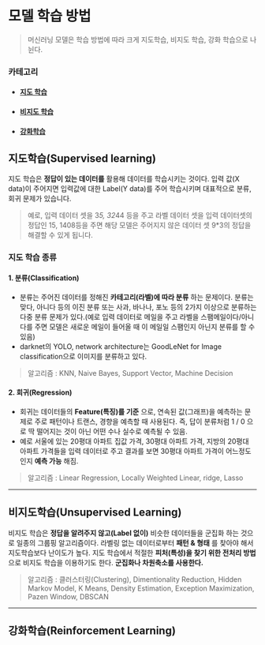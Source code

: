 # 모델 학습 방법
> 머신러닝 모델은 학습 방법에 따라 크게 지도학습, 비지도 학습, 강화 학습으로 나뉜다.

### 카테고리
* #### [지도 학습](#지도학습(Supervised-learning))
* #### [비지도 학습](#비지도학습(Unsupervised-Learning))
* #### [강화학습](#강화학습(Reinforcement-Learning))

## 지도학습(Supervised learning)
지도 학습은 __정답이 있는 데이터를__ 활용해 데이터를 학습시키는 것이다. 입력 값(X data)이 주어지면 입력값에 대한 Label(Y data)를 주어 학습시키며 대표적으로 분류, 회귀 문제가 있습니다.
> 예로, 입력 데이터 셋을 3*5, 32*44 등을 주고 라벨 데이터 셋을 입력 데이터셋의 정답인 15, 1408등을 주면 해당 모델은 주어지지 않은 데이터 셋 9*3의 정답을 해결할 수 있게 됩니다.

### 지도 학습 종류
#### 1. 분류(Classification)  
* 분류는 주어진 데이터를 정해진 __카테고리(라벨)에 따라 분류__ 하는 문제이다. 분류는 맞다, 아니다 등의 이진 분류 또는 사과, 바나나, 포노 등의 2가지 이상으로 분류하는 다중 분류 문제가 있다.(예로 입력 데이터로 메일을 주고 라벨을 스팸메일이다/아니다를 주면 모델은 새로운 메일이 들어올 때 이 메일일 스팸인지 아닌지 분류를 할 수 있음)  
* darknet의 YOLO, network architecture는 GoodLeNet for Image classification으로 이미지를 분류하고 있다.
> 알고리즘 : KNN, Naive Bayes, Support Vector, Machine Decision

#### 2. 회귀(Regression)
* 회귀는 데이터들의 __Feature(특징)를 기준__ 으로, 연속된 값(그래프)을 예측하는 문제로 주로 패턴이나 트랜스, 경향을 예측할 때 사용된다. 즉, 답이 분류처럼 1 / 0 으로 딱 떨어지는 것이 아닌 어떤 수나 실수로 예측될 수 있음.  
* 예로 서울에 있는 20평대 아파트 집값 가격, 30평대 아파트 가격, 지방의 20평대 아파트 가격들을 입력 데이터로 주고 결과를 보면 30평대 아파트 가격이 어느정도 인지 __예측 가능__ 해짐.
> 알고리즘 : Linear Regression, Locally Weighted Linear, ridge, Lasso

***

## 비지도학습(Unsupervised Learning)
비지도 학습은 __정답을 알려주지 않고(Label 없이)__ 비슷한 데이터들을 군집화 하는 것으로 일종의 그룹핑 알고리즘이다.
라벨링 없는 데이터로부터 __패턴 & 형태__ 를 찾아야 해서 지도학습보다 난이도가 높다.
지도 학습에서 적절한 __피처(특성)을 찾기 위한 전처리 방법__ 으로 비지도 학습을 이용하기도 한다.
__군집화나 차원축소를 사용한다.__  
> 알고리즘 : 클러스터링(Clustering), Dimentionality Reduction, Hidden Markov Model, K Means, Density Estimation, Exception Maximization, Pazen Window, DBSCAN

***

## 강화학습(Reinforcement Learning)
